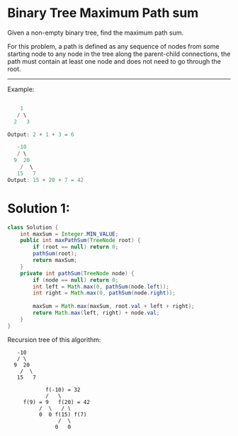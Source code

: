 # Binary Tree Maximum Path sum

Given a non-empty binary tree, find the maximum path sum.

For this problem, a path is defined as any sequence of nodes from some starting node to any node in the tree along the parent-child connections, the path must contain at least one node and does not need to go through the root.


---

Example:

```java

    1
   / \
  2   3

Output: 2 + 1 + 3 = 6

   -10
   / \
  9  20
    /  \
   15   7
Output: 15 + 20 + 7 = 42
```

# Solution 1:

```java
class Solution {
    int maxSum = Integer.MIN_VALUE; 
    public int maxPathSum(TreeNode root) {
        if (root == null) return 0; 
        pathSum(root);
        return maxSum;
    }
    private int pathSum(TreeNode node) {
        if (node == null) return 0;
        int left = Math.max(0, pathSum(node.left));
        int right = Math.max(0, pathSum(node.right));
        
        maxSum = Math.max(maxSum, root.val + left + right);
        return Math.max(left, right) + node.val;
    }
}
```

Recursion tree of this algorithm:

```
   -10
   / \
  9  20
    /  \
   15   7

            f(-10) = 32
            /   \
     f(9) = 9   f(20) = 42
          /  \   / \
          0  0 f(15) f(7)
                /  \
               0   0
```